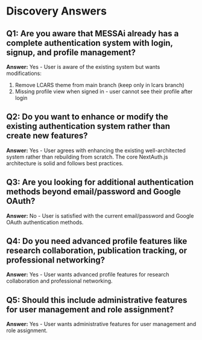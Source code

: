 # Discovery Answers

## Q1: Are you aware that MESSAi already has a complete authentication system with login, signup, and profile management?
**Answer:** Yes - User is aware of the existing system but wants modifications:
1. Remove LCARS theme from main branch (keep only in lcars branch)  
2. Missing profile view when signed in - user cannot see their profile after login

## Q2: Do you want to enhance or modify the existing authentication system rather than create new features?
**Answer:** Yes - User agrees with enhancing the existing well-architected system rather than rebuilding from scratch. The core NextAuth.js architecture is solid and follows best practices.
## Q3: Are you looking for additional authentication methods beyond email/password and Google OAuth?
**Answer:** No - User is satisfied with the current email/password and Google OAuth authentication methods. 
## Q4: Do you need advanced profile features like research collaboration, publication tracking, or professional networking?
**Answer:** Yes - User wants advanced profile features for research collaboration and professional networking.
## Q5: Should this include administrative features for user management and role assignment?
**Answer:** Yes - User wants administrative features for user management and role assignment.